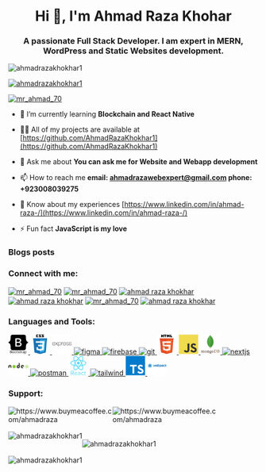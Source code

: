 <h1 align="center">Hi 👋, I'm Ahmad Raza Khohar</h1>
<h3 align="center">A passionate Full Stack Developer. I am expert in MERN, WordPress and Static Websites development.</h3>

<p align="left"> <img src="https://komarev.com/ghpvc/?username=ahmadrazakhokhar1&label=Profile%20views&color=0e75b6&style=flat" alt="ahmadrazakhokhar1" /> </p>

<p align="left"> <a href="https://github.com/ryo-ma/github-profile-trophy"><img src="https://github-profile-trophy.vercel.app/?username=ahmadrazakhokhar1" alt="ahmadrazakhokhar1" /></a> </p>

<p align="left"> <a href="https://twitter.com/mr_ahmad_70" target="blank"><img src="https://img.shields.io/twitter/follow/mr_ahmad_70?logo=twitter&style=for-the-badge" alt="mr_ahmad_70" /></a> </p>

- 🌱 I’m currently learning **Blockchain and React Native**

- 👨‍💻 All of my projects are available at [https://github.com/AhmadRazaKhokhar1](https://github.com/AhmadRazaKhokhar1)

- 💬 Ask me about **You can ask me for Website and Webapp development**

- 📫 How to reach me **email: ahmadrazawebexpert@gmail.com phone: +923008039275**

- 📄 Know about my experiences [https://www.linkedin.com/in/ahmad-raza-/](https://www.linkedin.com/in/ahmad-raza-/)

- ⚡ Fun fact **JavaScript is my love**

### Blogs posts
<!-- BLOG-POST-LIST:START -->
<!-- BLOG-POST-LIST:END -->

<h3 align="left">Connect with me:</h3>
<p align="left">
<a href="https://dev.to/mr_ahmad_70" target="blank"><img align="center" src="https://raw.githubusercontent.com/rahuldkjain/github-profile-readme-generator/master/src/images/icons/Social/devto.svg" alt="mr_ahmad_70" height="30" width="40" /></a>
<a href="https://twitter.com/mr_ahmad_70" target="blank"><img align="center" src="https://raw.githubusercontent.com/rahuldkjain/github-profile-readme-generator/master/src/images/icons/Social/twitter.svg" alt="mr_ahmad_70" height="30" width="40" /></a>
<a href="https://www.linkedin.com/in/ahmad-raza-" target="blank"><img align="center" src="https://raw.githubusercontent.com/rahuldkjain/github-profile-readme-generator/master/src/images/icons/Social/linked-in-alt.svg" alt="ahmad raza khokhar" height="30" width="40" /></a>
<a href="https://www.facebook.com/ahmadrazakhokhar786/" target="blank"><img align="center" src="https://raw.githubusercontent.com/rahuldkjain/github-profile-readme-generator/master/src/images/icons/Social/facebook.svg" alt="ahmad raza khokhar" height="30" width="40" /></a>
<a href="https://instagram.com/mr_ahmad_70" target="blank"><img align="center" src="https://raw.githubusercontent.com/rahuldkjain/github-profile-readme-generator/master/src/images/icons/Social/instagram.svg" alt="mr_ahmad_70" height="30" width="40" /></a>
<a href="https://www.youtube.com/channel/UC_5dLxc1_JTkj3ZrWWW0u0A" target="blank"><img align="center" src="https://raw.githubusercontent.com/rahuldkjain/github-profile-readme-generator/master/src/images/icons/Social/youtube.svg" alt="ahmad raza khokhar" height="30" width="40" /></a>
</p>

<h3 align="left">Languages and Tools:</h3>
<p align="left"> <a href="https://getbootstrap.com" target="_blank" rel="noreferrer"> <img src="https://raw.githubusercontent.com/devicons/devicon/master/icons/bootstrap/bootstrap-plain-wordmark.svg" alt="bootstrap" width="40" height="40"/> </a> <a href="https://www.w3schools.com/css/" target="_blank" rel="noreferrer"> <img src="https://raw.githubusercontent.com/devicons/devicon/master/icons/css3/css3-original-wordmark.svg" alt="css3" width="40" height="40"/> </a> <a href="https://expressjs.com" target="_blank" rel="noreferrer"> <img src="https://raw.githubusercontent.com/devicons/devicon/master/icons/express/express-original-wordmark.svg" alt="express" width="40" height="40"/> </a> <a href="https://www.figma.com/" target="_blank" rel="noreferrer"> <img src="https://www.vectorlogo.zone/logos/figma/figma-icon.svg" alt="figma" width="40" height="40"/> </a> <a href="https://firebase.google.com/" target="_blank" rel="noreferrer"> <img src="https://www.vectorlogo.zone/logos/firebase/firebase-icon.svg" alt="firebase" width="40" height="40"/> </a> <a href="https://git-scm.com/" target="_blank" rel="noreferrer"> <img src="https://www.vectorlogo.zone/logos/git-scm/git-scm-icon.svg" alt="git" width="40" height="40"/> </a> <a href="https://www.w3.org/html/" target="_blank" rel="noreferrer"> <img src="https://raw.githubusercontent.com/devicons/devicon/master/icons/html5/html5-original-wordmark.svg" alt="html5" width="40" height="40"/> </a> <a href="https://developer.mozilla.org/en-US/docs/Web/JavaScript" target="_blank" rel="noreferrer"> <img src="https://raw.githubusercontent.com/devicons/devicon/master/icons/javascript/javascript-original.svg" alt="javascript" width="40" height="40"/> </a> <a href="https://www.mongodb.com/" target="_blank" rel="noreferrer"> <img src="https://raw.githubusercontent.com/devicons/devicon/master/icons/mongodb/mongodb-original-wordmark.svg" alt="mongodb" width="40" height="40"/> </a> <a href="https://nextjs.org/" target="_blank" rel="noreferrer"> <img src="https://cdn.worldvectorlogo.com/logos/nextjs-2.svg" alt="nextjs" width="40" height="40"/> </a> <a href="https://nodejs.org" target="_blank" rel="noreferrer"> <img src="https://raw.githubusercontent.com/devicons/devicon/master/icons/nodejs/nodejs-original-wordmark.svg" alt="nodejs" width="40" height="40"/> </a> <a href="https://postman.com" target="_blank" rel="noreferrer"> <img src="https://www.vectorlogo.zone/logos/getpostman/getpostman-icon.svg" alt="postman" width="40" height="40"/> </a> <a href="https://reactjs.org/" target="_blank" rel="noreferrer"> <img src="https://raw.githubusercontent.com/devicons/devicon/master/icons/react/react-original-wordmark.svg" alt="react" width="40" height="40"/> </a> <a href="https://tailwindcss.com/" target="_blank" rel="noreferrer"> <img src="https://www.vectorlogo.zone/logos/tailwindcss/tailwindcss-icon.svg" alt="tailwind" width="40" height="40"/> </a> <a href="https://www.typescriptlang.org/" target="_blank" rel="noreferrer"> <img src="https://raw.githubusercontent.com/devicons/devicon/master/icons/typescript/typescript-original.svg" alt="typescript" width="40" height="40"/> </a> <a href="https://webpack.js.org" target="_blank" rel="noreferrer"> <img src="https://raw.githubusercontent.com/devicons/devicon/d00d0969292a6569d45b06d3f350f463a0107b0d/icons/webpack/webpack-original-wordmark.svg" alt="webpack" width="40" height="40"/> </a> </p>

<h3 align="left">Support:</h3>
<p><a href="https://www.buymeacoffee.com/https://www.buymeacoffee.com/ahmadraza"> <img align="left" src="https://cdn.buymeacoffee.com/buttons/v2/default-yellow.png" height="50" width="210" alt="https://www.buymeacoffee.com/ahmadraza" /></a><a href="https://ko-fi.com/https://www.buymeacoffee.com/ahmadraza"> <img align="left" src="https://cdn.ko-fi.com/cdn/kofi3.png?v=3" height="50" width="210" alt="https://www.buymeacoffee.com/ahmadraza" /></a></p><br><br>

<p><img align="left" src="https://github-readme-stats.vercel.app/api/top-langs?username=ahmadrazakhokhar1&show_icons=true&locale=en&layout=compact" alt="ahmadrazakhokhar1" /></p>

<p>&nbsp;<img align="center" src="https://github-readme-stats.vercel.app/api?username=ahmadrazakhokhar1&show_icons=true&locale=en" alt="ahmadrazakhokhar1" /></p>

<p><img align="center" src="https://github-readme-streak-stats.herokuapp.com/?user=ahmadrazakhokhar1&" alt="ahmadrazakhokhar1" /></p>
